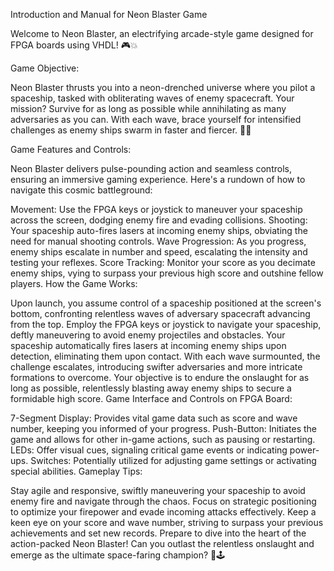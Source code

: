 Introduction and Manual for Neon Blaster Game

Welcome to Neon Blaster, an electrifying arcade-style game designed for FPGA boards using VHDL! 🎮💥

Game Objective:

Neon Blaster thrusts you into a neon-drenched universe where you pilot a spaceship, tasked with obliterating waves of enemy spacecraft. Your mission? Survive for as long as possible while annihilating as many adversaries as you can. With each wave, brace yourself for intensified challenges as enemy ships swarm in faster and fiercer. 🚀🎯

Game Features and Controls:

Neon Blaster delivers pulse-pounding action and seamless controls, ensuring an immersive gaming experience. Here's a rundown of how to navigate this cosmic battleground:

Movement: Use the FPGA keys or joystick to maneuver your spaceship across the screen, dodging enemy fire and evading collisions.
Shooting: Your spaceship auto-fires lasers at incoming enemy ships, obviating the need for manual shooting controls.
Wave Progression: As you progress, enemy ships escalate in number and speed, escalating the intensity and testing your reflexes.
Score Tracking: Monitor your score as you decimate enemy ships, vying to surpass your previous high score and outshine fellow players.
How the Game Works:

Upon launch, you assume control of a spaceship positioned at the screen's bottom, confronting relentless waves of adversary spacecraft advancing from the top.
Employ the FPGA keys or joystick to navigate your spaceship, deftly maneuvering to avoid enemy projectiles and obstacles.
Your spaceship automatically fires lasers at incoming enemy ships upon detection, eliminating them upon contact.
With each wave surmounted, the challenge escalates, introducing swifter adversaries and more intricate formations to overcome.
Your objective is to endure the onslaught for as long as possible, relentlessly blasting away enemy ships to secure a formidable high score.
Game Interface and Controls on FPGA Board:

7-Segment Display: Provides vital game data such as score and wave number, keeping you informed of your progress.
Push-Button: Initiates the game and allows for other in-game actions, such as pausing or restarting.
LEDs: Offer visual cues, signaling critical game events or indicating power-ups.
Switches: Potentially utilized for adjusting game settings or activating special abilities.
Gameplay Tips:

Stay agile and responsive, swiftly maneuvering your spaceship to avoid enemy fire and navigate through the chaos.
Focus on strategic positioning to optimize your firepower and evade incoming attacks effectively.
Keep a keen eye on your score and wave number, striving to surpass your previous achievements and set new records.
Prepare to dive into the heart of the action-packed Neon Blaster! Can you outlast the relentless onslaught and emerge as the ultimate space-faring champion? 🌟🕹️
